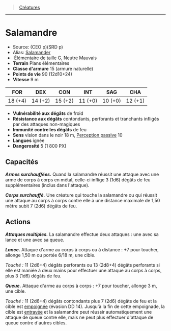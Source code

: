 ﻿> [Créatures](hd_monsters.md)

---

# Salamandre

- Source: (CEO p)(SRD p)
- Alias: [Salamander](srd_monsters_salamander.md)
-  Élémentaire de taille G, Neutre Mauvais
- **Terrain** Plans élémentaires
- **Classe d'armure** 15 (armure naturelle)
- **Points de vie** 90 (12d10+24)
- **Vitesse** 9 m

|FOR|DEX|CON|INT|SAG|CHA|
|---|---|---|---|---|---|
|18 (+4)|14 (+2)|15 (+2)|11 (+0)|10 (+0)|12 (+1)|

- **Vulnérabilité aux dégâts** de froid
- **Résistance aux dégâts** contondants, perforants et tranchants infligés par des attaques non-magiques
- **Immunité contre les dégâts** de feu
- **Sens** vision dans le noir 18 m, [Perception passive](hd_abilities_dexterity_perception_passive.md) 10
- **Langues** ignée
- **Dangerosité** 5 (1 800 PX)

## Capacités

**_Armes surchauffées._** Quand la salamandre réussit une attaque avec une arme de corps à corps en métal, celle-ci inflige 3 (1d6) dégâts de feu supplémentaires (inclus dans l'attaque).

**_Corps surchauffé._** Une créature qui touche la salamandre ou qui réussit une attaque au corps à corps contre elle à une distance maximale de 1,50 mètre subit 7 (2d6) dégâts de feu.

## Actions

**_Attaques multiples._** La salamandre effectue deux attaques : une avec sa lance et une avec sa queue.

**_Lance._** Attaque d'arme au corps à corps ou à distance : +7 pour toucher, allonge 1,50 m ou portée 6/18 m, une cible.

_Touché :_ 11 (2d6+4) dégâts perforants ou 13 (2d8+4) dégâts perforants si elle est maniée à deux mains pour effectuer une attaque au corps à corps, plus 3 (1d6) dégâts de feu.

**_Queue._** Attaque d'arme au corps à corps : +7 pour toucher, allonge 3 m, une cible.

_Touché :_ 11 (2d6+4) dégâts contondants plus 7 (2d6) dégâts de feu et la cible est [empoignée](hd_conditions_empoigne.md) (évasion DD 14). Jusqu'à la fin de cette empoignade, la cible est [entravée](hd_conditions_entrave.md) et la salamandre peut réussir automatiquement une attaque de queue contre elle, mais ne peut plus effectuer d'attaque de queue contre d'autres cibles.

